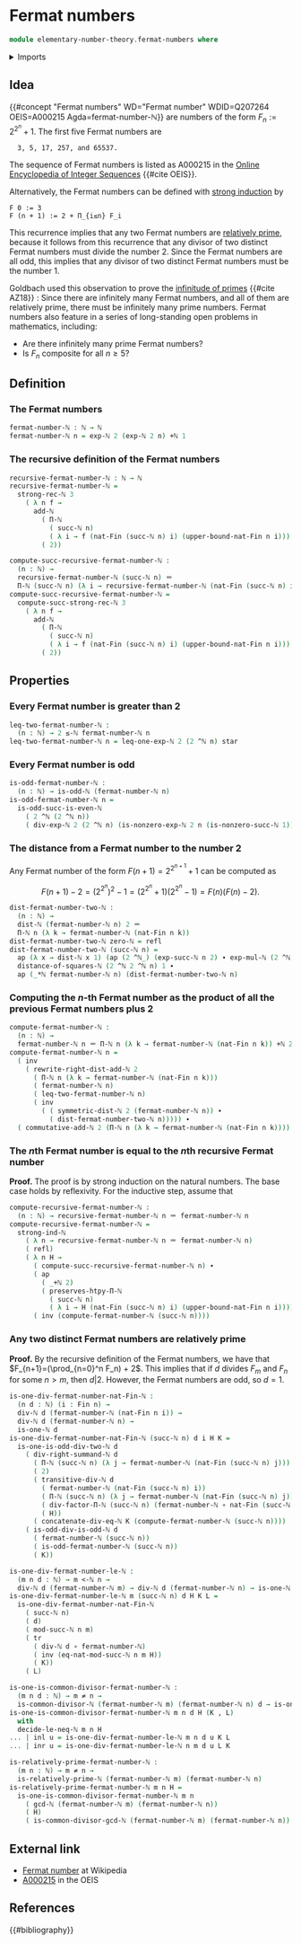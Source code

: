 # Fermat numbers

```agda
module elementary-number-theory.fermat-numbers where
```

<details><summary>Imports</summary>

```agda
open import elementary-number-theory.addition-natural-numbers
open import elementary-number-theory.congruence-natural-numbers
open import elementary-number-theory.distance-natural-numbers
open import elementary-number-theory.divisibility-natural-numbers
open import elementary-number-theory.exponentiation-natural-numbers
open import elementary-number-theory.greatest-common-divisor-natural-numbers
open import elementary-number-theory.inequality-natural-numbers
open import elementary-number-theory.modular-arithmetic-standard-finite-types
open import elementary-number-theory.multiplication-natural-numbers
open import elementary-number-theory.natural-numbers
open import elementary-number-theory.parity-natural-numbers
open import elementary-number-theory.products-of-natural-numbers
open import elementary-number-theory.relatively-prime-natural-numbers
open import elementary-number-theory.squares-natural-numbers
open import elementary-number-theory.strict-inequality-natural-numbers
open import elementary-number-theory.strong-induction-natural-numbers

open import foundation.action-on-identifications-functions
open import foundation.coproduct-types
open import foundation.dependent-pair-types
open import foundation.function-types
open import foundation.identity-types
open import foundation.negated-equality
open import foundation.transport-along-identifications
open import foundation.unit-type

open import univalent-combinatorics.standard-finite-types
```

</details>

## Idea

{{#concept "Fermat numbers" WD="Fermat number" WDID=Q207264 OEIS=A000215 Agda=fermat-number-ℕ}}
are numbers of the form $F_n := 2^{2^n}+1$. The first five Fermat numbers are

```text
  3, 5, 17, 257, and 65537.
```

The sequence of Fermat numbers is listed as A000215 in the
[Online Encyclopedia of Integer Sequences](literature.oeis.md) {{#cite OEIS}}.

Alternatively, the Fermat numbers can be defined with
[strong induction](elementary-number-theory.strong-induction-natural-numbers.md)
by

```text
F 0 := 3
F (n + 1) := 2 + Π_{i≤n} F_i
```

This recurrence implies that any two Fermat numbers are
[relatively prime](elementary-number-theory.relatively-prime-natural-numbers.md),
because it follows from this recurrence that any divisor of two distinct Fermat
numbers must divide the number $2$. Since the Fermat numbers are all odd, this
implies that any divisor of two distinct Fermat numbers must be the number $1$.

Goldbach used this observation to prove the
[infinitude of primes](elementary-number-theory.infinitude-of-primes.md)
{{#cite AZ18}} : Since there are infinitely many Fermat numbers, and all of them
are relatively prime, there must be infinitely many prime numbers. Fermat
numbers also feature in a series of long-standing open problems in mathematics,
including:

- Are there infinitely many prime Fermat numbers?
- Is $F_n$ composite for all $n\geq 5$?

## Definition

### The Fermat numbers

```agda
fermat-number-ℕ : ℕ → ℕ
fermat-number-ℕ n = exp-ℕ 2 (exp-ℕ 2 n) +ℕ 1
```

### The recursive definition of the Fermat numbers

```agda
recursive-fermat-number-ℕ : ℕ → ℕ
recursive-fermat-number-ℕ =
  strong-rec-ℕ 3
    ( λ n f →
      add-ℕ
        ( Π-ℕ
          ( succ-ℕ n)
          ( λ i → f (nat-Fin (succ-ℕ n) i) (upper-bound-nat-Fin n i)))
        ( 2))

compute-succ-recursive-fermat-number-ℕ :
  (n : ℕ) →
  recursive-fermat-number-ℕ (succ-ℕ n) ＝
  Π-ℕ (succ-ℕ n) (λ i → recursive-fermat-number-ℕ (nat-Fin (succ-ℕ n) i)) +ℕ 2
compute-succ-recursive-fermat-number-ℕ =
  compute-succ-strong-rec-ℕ 3
    ( λ n f →
      add-ℕ
        ( Π-ℕ
          ( succ-ℕ n)
          ( λ i → f (nat-Fin (succ-ℕ n) i) (upper-bound-nat-Fin n i)))
        ( 2))
```

## Properties

### Every Fermat number is greater than $2$

```agda
leq-two-fermat-number-ℕ :
  (n : ℕ) → 2 ≤-ℕ fermat-number-ℕ n
leq-two-fermat-number-ℕ n = leq-one-exp-ℕ 2 (2 ^ℕ n) star
```

### Every Fermat number is odd

```agda
is-odd-fermat-number-ℕ :
  (n : ℕ) → is-odd-ℕ (fermat-number-ℕ n)
is-odd-fermat-number-ℕ n =
  is-odd-succ-is-even-ℕ
    ( 2 ^ℕ (2 ^ℕ n))
    ( div-exp-ℕ 2 (2 ^ℕ n) (is-nonzero-exp-ℕ 2 n (is-nonzero-succ-ℕ 1)))
```

### The distance from a Fermat number to the number $2$

Any Fermat number of the form $F(n+1)=2^{2^{n+1}}+1$ can be computed as

$$
  F(n+1)-2=(2^{2^n})^2-1=(2^{2^n}+1)(2^{2^n}-1)=F(n)(F(n)-2).
$$

```agda
dist-fermat-number-two-ℕ :
  (n : ℕ) →
  dist-ℕ (fermat-number-ℕ n) 2 ＝
  Π-ℕ n (λ k → fermat-number-ℕ (nat-Fin n k))
dist-fermat-number-two-ℕ zero-ℕ = refl
dist-fermat-number-two-ℕ (succ-ℕ n) =
  ap (λ x → dist-ℕ x 1) (ap (2 ^ℕ_) (exp-succ-ℕ n 2) ∙ exp-mul-ℕ (2 ^ℕ n) 2) ∙
  distance-of-squares-ℕ (2 ^ℕ 2 ^ℕ n) 1 ∙
  ap (_*ℕ fermat-number-ℕ n) (dist-fermat-number-two-ℕ n)
```

### Computing the $n$-th Fermat number as the product of all the previous Fermat numbers plus $2$

```agda
compute-fermat-number-ℕ :
  (n : ℕ) →
  fermat-number-ℕ n ＝ Π-ℕ n (λ k → fermat-number-ℕ (nat-Fin n k)) +ℕ 2
compute-fermat-number-ℕ n =
  ( inv
    ( rewrite-right-dist-add-ℕ 2
      ( Π-ℕ n (λ k → fermat-number-ℕ (nat-Fin n k)))
      ( fermat-number-ℕ n)
      ( leq-two-fermat-number-ℕ n)
      ( inv
        ( ( symmetric-dist-ℕ 2 (fermat-number-ℕ n)) ∙
          ( dist-fermat-number-two-ℕ n))))) ∙
  ( commutative-add-ℕ 2 (Π-ℕ n (λ k → fermat-number-ℕ (nat-Fin n k))))
```

### The $n$th Fermat number is equal to the $n$th recursive Fermat number

**Proof.** The proof is by strong induction on the natural numbers. The base
case holds by reflexivity. For the inductive step, assume that

```agda
compute-recursive-fermat-number-ℕ :
  (n : ℕ) → recursive-fermat-number-ℕ n ＝ fermat-number-ℕ n
compute-recursive-fermat-number-ℕ =
  strong-ind-ℕ
    ( λ n → recursive-fermat-number-ℕ n ＝ fermat-number-ℕ n)
    ( refl)
    ( λ n H →
      ( compute-succ-recursive-fermat-number-ℕ n) ∙
      ( ap
        ( _+ℕ 2)
        ( preserves-htpy-Π-ℕ
          ( succ-ℕ n)
          ( λ i → H (nat-Fin (succ-ℕ n) i) (upper-bound-nat-Fin n i)))) ∙
      ( inv (compute-fermat-number-ℕ (succ-ℕ n))))
```

### Any two distinct Fermat numbers are relatively prime

**Proof.** By the recursive definition of the Fermat numbers, we have that
$F_{n+1}=(\prod_{n=0}^n F_n) + 2$. This implies that if $d$ divides $F_m$ and
$F_n$ for some $n>m$, then $d|2$. However, the Fermat numbers are odd, so $d=1$.

```agda
is-one-div-fermat-number-nat-Fin-ℕ :
  (n d : ℕ) (i : Fin n) →
  div-ℕ d (fermat-number-ℕ (nat-Fin n i)) →
  div-ℕ d (fermat-number-ℕ n) →
  is-one-ℕ d
is-one-div-fermat-number-nat-Fin-ℕ (succ-ℕ n) d i H K =
  is-one-is-odd-div-two-ℕ d
    ( div-right-summand-ℕ d
      ( Π-ℕ (succ-ℕ n) (λ j → fermat-number-ℕ (nat-Fin (succ-ℕ n) j)))
      ( 2)
      ( transitive-div-ℕ d
        ( fermat-number-ℕ (nat-Fin (succ-ℕ n) i))
        ( Π-ℕ (succ-ℕ n) (λ j → fermat-number-ℕ (nat-Fin (succ-ℕ n) j)))
        ( div-factor-Π-ℕ (succ-ℕ n) (fermat-number-ℕ ∘ nat-Fin (succ-ℕ n)) i)
        ( H))
      ( concatenate-div-eq-ℕ K (compute-fermat-number-ℕ (succ-ℕ n))))
    ( is-odd-div-is-odd-ℕ d
      ( fermat-number-ℕ (succ-ℕ n))
      ( is-odd-fermat-number-ℕ (succ-ℕ n))
      ( K))

is-one-div-fermat-number-le-ℕ :
  (m n d : ℕ) → m <-ℕ n →
  div-ℕ d (fermat-number-ℕ m) → div-ℕ d (fermat-number-ℕ n) → is-one-ℕ d
is-one-div-fermat-number-le-ℕ m (succ-ℕ n) d H K L =
  is-one-div-fermat-number-nat-Fin-ℕ
    ( succ-ℕ n)
    ( d)
    ( mod-succ-ℕ n m)
    ( tr
      ( div-ℕ d ∘ fermat-number-ℕ)
      ( inv (eq-nat-mod-succ-ℕ n m H))
      ( K))
    ( L)

is-one-is-common-divisor-fermat-number-ℕ :
  (m n d : ℕ) → m ≠ n →
  is-common-divisor-ℕ (fermat-number-ℕ m) (fermat-number-ℕ n) d → is-one-ℕ d
is-one-is-common-divisor-fermat-number-ℕ m n d H (K , L)
  with
  decide-le-neq-ℕ m n H
... | inl u = is-one-div-fermat-number-le-ℕ m n d u K L
... | inr u = is-one-div-fermat-number-le-ℕ n m d u L K

is-relatively-prime-fermat-number-ℕ :
  (m n : ℕ) → m ≠ n →
  is-relatively-prime-ℕ (fermat-number-ℕ m) (fermat-number-ℕ n)
is-relatively-prime-fermat-number-ℕ m n H =
  is-one-is-common-divisor-fermat-number-ℕ m n
    ( gcd-ℕ (fermat-number-ℕ m) (fermat-number-ℕ n))
    ( H)
    ( is-common-divisor-gcd-ℕ (fermat-number-ℕ m) (fermat-number-ℕ n))
```

## External link

- [Fermat number](https://en.wikipedia.org/wiki/Fermat_number) at Wikipedia
- [A000215](https://oeis.org/A000215) in the OEIS

## References

{{#bibliography}}
